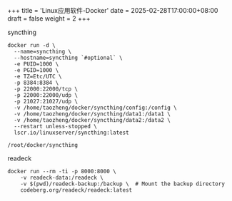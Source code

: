 +++
title = 'Linux应用软件-Docker'
date = 2025-02-28T17:00:00+08:00
draft = false
weight = 2
+++

<!--more-->
syncthing
```
docker run -d \
  --name=syncthing \
  --hostname=syncthing `#optional` \
  -e PUID=1000 \
  -e PGID=1000 \
  -e TZ=Etc/UTC \
  -p 8384:8384 \
  -p 22000:22000/tcp \
  -p 22000:22000/udp \
  -p 21027:21027/udp \
  -v /home/taozheng/docker/syncthing/config:/config \
  -v /home/taozheng/docker/syncthing/data1:/data1 \
  -v /home/taozheng/docker/syncthing/data2:/data2 \
  --restart unless-stopped \
  lscr.io/linuxserver/syncthing:latest

/root/docker/syncthing
```

readeck
```
docker run --rm -ti -p 8000:8000 \
    -v readeck-data:/readeck \
    -v $(pwd)/readeck-backup:/backup \  # Mount the backup directory
    codeberg.org/readeck/readeck:latest
```